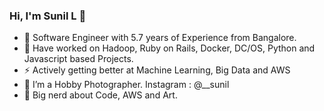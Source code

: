 ### Hi, I'm Sunil L 👋

- 👯 Software Engineer with 5.7 years of Experience from Bangalore.
- 🔭 Have worked on Hadoop, Ruby on Rails, Docker, DC/OS, Python and Javascript based Projects.
- ⚡ Actively getting better at Machine Learning, Big Data and AWS
- 🤔 I’m a Hobby Photographer. Instagram : @__sunil
- 💬 Big nerd about Code, AWS and Art. 
